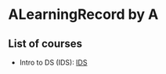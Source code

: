 # ALearningRecord by A
## List of courses
- Intro to DS (IDS): [IDS](https://stepik.org/course/4852/syllabus)
